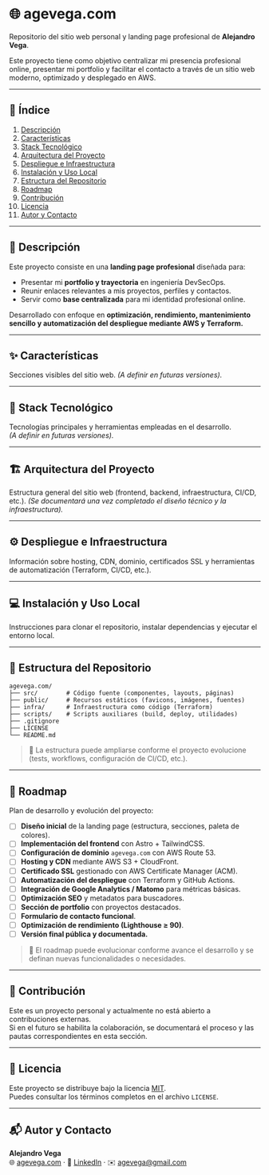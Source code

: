 # 🌐 agevega.com

Repositorio del sitio web personal y landing page profesional de **Alejandro Vega**.

Este proyecto tiene como objetivo centralizar mi presencia profesional online, presentar mi portfolio y facilitar el contacto a través de un sitio web moderno, optimizado y desplegado en AWS.

---

## 📖 Índice
1. [Descripción](#-descripción)
2. [Características](#-características)
3. [Stack Tecnológico](#-stack-tecnológico)
4. [Arquitectura del Proyecto](#-arquitectura-del-proyecto)
5. [Despliegue e Infraestructura](#-despliegue-e-infraestructura)
6. [Instalación y Uso Local](#-instalación-y-uso-local)
7. [Estructura del Repositorio](#-estructura-del-repositorio)
8. [Roadmap](#-roadmap)
9. [Contribución](#-contribución)
10. [Licencia](#-licencia)
11. [Autor y Contacto](#-autor-y-contacto)

---

## 🧩 Descripción

Este proyecto consiste en una **landing page profesional** diseñada para:
- Presentar mi **portfolio y trayectoria** en ingeniería DevSecOps.  
- Reunir enlaces relevantes a mis proyectos, perfiles y contactos.  
- Servir como **base centralizada** para mi identidad profesional online.  

Desarrollado con enfoque en **optimización, rendimiento, mantenimiento sencillo y automatización del despliegue mediante AWS y Terraform.**

---

## ✨ Características
Secciones visibles del sitio web.
*(A definir en futuras versiones).*

---

## 🧱 Stack Tecnológico
Tecnologías principales y herramientas empleadas en el desarrollo.  
*(A definir en futuras versiones).*

---

## 🏗️ Arquitectura del Proyecto
Estructura general del sitio web (frontend, backend, infraestructura, CI/CD, etc.).
*(Se documentará una vez completado el diseño técnico y la infraestructura).*

---

## ⚙️ Despliegue e Infraestructura
Información sobre hosting, CDN, dominio, certificados SSL y herramientas de automatización (Terraform, CI/CD, etc.).

---

## 💻 Instalación y Uso Local
Instrucciones para clonar el repositorio, instalar dependencias y ejecutar el entorno local.

---

## 📁 Estructura del Repositorio
```
agevega.com/
├── src/        # Código fuente (componentes, layouts, páginas)
├── public/     # Recursos estáticos (favicons, imágenes, fuentes)
├── infra/      # Infraestructura como código (Terraform)
├── scripts/    # Scripts auxiliares (build, deploy, utilidades)
├── .gitignore
├── LICENSE
└── README.md
```
> 🧩 La estructura puede ampliarse conforme el proyecto evolucione (tests, workflows, configuración de CI/CD, etc.).

---

## 🚀 Roadmap

Plan de desarrollo y evolución del proyecto:

- [ ] **Diseño inicial** de la landing page (estructura, secciones, paleta de colores).  
- [ ] **Implementación del frontend** con Astro + TailwindCSS.  
- [ ] **Configuración de dominio** `agevega.com` con AWS Route 53.  
- [ ] **Hosting y CDN** mediante AWS S3 + CloudFront.  
- [ ] **Certificado SSL** gestionado con AWS Certificate Manager (ACM).  
- [ ] **Automatización del despliegue** con Terraform y GitHub Actions.  
- [ ] **Integración de Google Analytics / Matomo** para métricas básicas.  
- [ ] **Optimización SEO** y metadatos para buscadores.  
- [ ] **Sección de portfolio** con proyectos destacados.  
- [ ] **Formulario de contacto funcional**.  
- [ ] **Optimización de rendimiento (Lighthouse ≥ 90)**.  
- [ ] **Versión final pública y documentada.**

> 🧭 El roadmap puede evolucionar conforme avance el desarrollo y se definan nuevas funcionalidades o necesidades.

---

## 🤝 Contribución

Este es un proyecto personal y actualmente no está abierto a contribuciones externas.  
Si en el futuro se habilita la colaboración, se documentará el proceso y las pautas correspondientes en esta sección.

---

## 📄 Licencia

Este proyecto se distribuye bajo la licencia [MIT](./LICENSE).  
Puedes consultar los términos completos en el archivo `LICENSE`.

---

## 📬 Autor y Contacto

**Alejandro Vega**  
🌐 [agevega.com](https://agevega.com) · 💼 [LinkedIn](https://www.linkedin.com/in/alejandro-vega94/) · ✉️ [agevega@gmail.com](mailto:agevega@gmail.com)